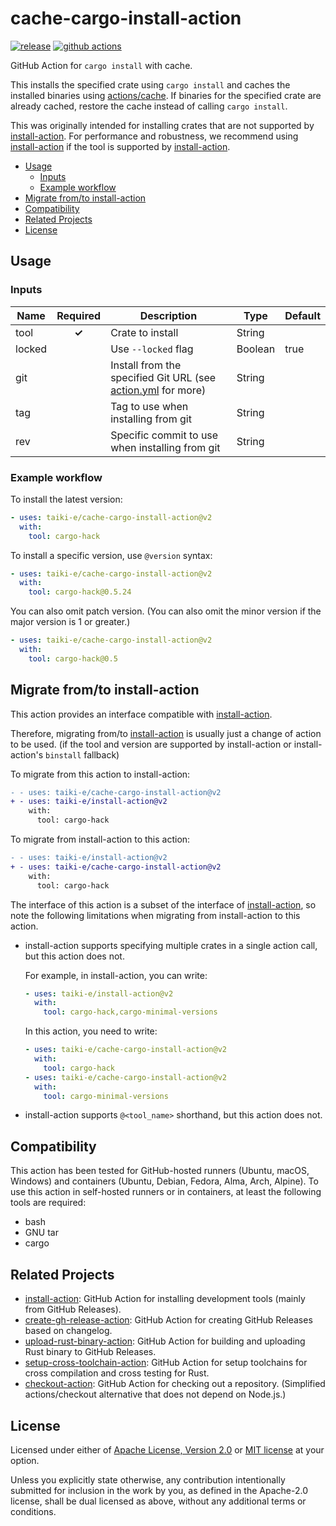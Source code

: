 # cache-cargo-install-action

[![release](https://img.shields.io/github/release/taiki-e/cache-cargo-install-action?style=flat-square&logo=github)](https://github.com/taiki-e/cache-cargo-install-action/releases/latest)
[![github actions](https://img.shields.io/github/actions/workflow/status/taiki-e/cache-cargo-install-action/ci.yml?branch=main&style=flat-square&logo=github)](https://github.com/taiki-e/cache-cargo-install-action/actions)

GitHub Action for `cargo install` with cache.

This installs the specified crate using `cargo install` and caches the installed binaries using [actions/cache].
If binaries for the specified crate are already cached, restore the cache instead of calling `cargo install`.

This was originally intended for installing crates that are not supported by [install-action].
For performance and robustness, we recommend using [install-action] if the tool is supported by [install-action].

- [Usage](#usage)
  - [Inputs](#inputs)
  - [Example workflow](#example-workflow)
- [Migrate from/to install-action](#migrate-fromto-install-action)
- [Compatibility](#compatibility)
- [Related Projects](#related-projects)
- [License](#license)

## Usage

### Inputs

| Name   | Required | Description                                                                | Type    | Default |
| ------ |:--------:| -------------------------------------------------------------------------- | ------- | ------- |
| tool   | **✓**    | Crate to install                                                           | String  |         |
| locked |          | Use `--locked` flag                                                        | Boolean | true    |
| git    |          | Install from the specified Git URL (see [action.yml](action.yml) for more) | String  |         |
| tag    |          | Tag to use when installing from git                                        | String  |         |
| rev    |          | Specific commit to use when installing from git                            | String  |         |

### Example workflow

To install the latest version:

```yaml
- uses: taiki-e/cache-cargo-install-action@v2
  with:
    tool: cargo-hack
```

To install a specific version, use `@version` syntax:

```yaml
- uses: taiki-e/cache-cargo-install-action@v2
  with:
    tool: cargo-hack@0.5.24
```

You can also omit patch version.
(You can also omit the minor version if the major version is 1 or greater.)

```yaml
- uses: taiki-e/cache-cargo-install-action@v2
  with:
    tool: cargo-hack@0.5
```

## Migrate from/to install-action

This action provides an interface compatible with [install-action].

Therefore, migrating from/to [install-action] is usually just a change of action to be used. (if the tool and version are supported by install-action or install-action's `binstall` fallback)

To migrate from this action to install-action:

```diff
- - uses: taiki-e/cache-cargo-install-action@v2
+ - uses: taiki-e/install-action@v2
    with:
      tool: cargo-hack
```

To migrate from install-action to this action:

```diff
- - uses: taiki-e/install-action@v2
+ - uses: taiki-e/cache-cargo-install-action@v2
    with:
      tool: cargo-hack
```

The interface of this action is a subset of the interface of [install-action], so note the following limitations when migrating from install-action to this action.

- install-action supports specifying multiple crates in a single action call, but this action does not.

  For example, in install-action, you can write:

  ```yaml
  - uses: taiki-e/install-action@v2
    with:
      tool: cargo-hack,cargo-minimal-versions
  ```

  In this action, you need to write:

  ```yaml
  - uses: taiki-e/cache-cargo-install-action@v2
    with:
      tool: cargo-hack
  - uses: taiki-e/cache-cargo-install-action@v2
    with:
      tool: cargo-minimal-versions
  ```

- install-action supports `@<tool_name>` shorthand, but this action does not.

## Compatibility

This action has been tested for GitHub-hosted runners (Ubuntu, macOS, Windows) and containers (Ubuntu, Debian, Fedora, Alma, Arch, Alpine).
To use this action in self-hosted runners or in containers, at least the following tools are required:

- bash
- GNU tar
- cargo

## Related Projects

- [install-action]: GitHub Action for installing development tools (mainly from GitHub Releases).
- [create-gh-release-action]: GitHub Action for creating GitHub Releases based on changelog.
- [upload-rust-binary-action]: GitHub Action for building and uploading Rust binary to GitHub Releases.
- [setup-cross-toolchain-action]: GitHub Action for setup toolchains for cross compilation and cross testing for Rust.
- [checkout-action]: GitHub Action for checking out a repository. (Simplified actions/checkout alternative that does not depend on Node.js.)

[actions/cache]: https://github.com/actions/cache
[checkout-action]: https://github.com/taiki-e/checkout-action
[create-gh-release-action]: https://github.com/taiki-e/create-gh-release-action
[install-action]: https://github.com/taiki-e/install-action
[setup-cross-toolchain-action]: https://github.com/taiki-e/setup-cross-toolchain-action
[upload-rust-binary-action]: https://github.com/taiki-e/upload-rust-binary-action

## License

Licensed under either of [Apache License, Version 2.0](LICENSE-APACHE) or
[MIT license](LICENSE-MIT) at your option.

Unless you explicitly state otherwise, any contribution intentionally submitted
for inclusion in the work by you, as defined in the Apache-2.0 license, shall
be dual licensed as above, without any additional terms or conditions.
